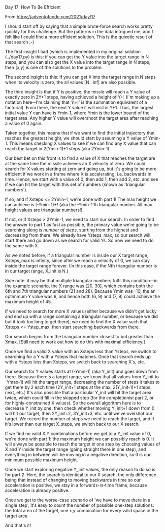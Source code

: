 Day 17:  How To Be Efficient

From https://adventofcode.com/2021/day/17

I should start off by saying that a simple brute-force search works pretty quickly for this challenge.  But the patterns in the data intrigued me, and I felt like I could find a more efficient solution.  This is the quixotic result of that search ;-)

The first insight I had (which is implemented in my original solution (../day17.py) is this:  if you can get the Y value into the target range in N steps, and you can also get the X value into the target range in N steps, then (x,y) is one of the solutions to the problem.

The second insight is this:  If you can get X into the target range in N steps when its velocity is zero, the all values [N : inf] are also possible.

The third insight is that if Y is positive, the missle will reach a Y value of exactly zero in 2Y+1 steps, having achieved a height of Y+! (I'm making up a notation here--I'm claiming that 'n+!' is the summation equivalent of a factorial).  From there, the next Y value it will visit is Y+1.  Thus, the largest initial value Y can have is Ymin-1, where Ymin is the lower bound of the target area.  Any higher Y value will overshoot the target area after reaching a value of 0 again.

Taken together, this means that if we want to find the initial trajectory that reaches the greatest height, we should start by assuming a Y value of Ymin-1.  This means checking X values to see if we can find any X value that can reach the target in 2(Ymin-1)+1 steps (aka 2Ymin-1).

Our best bet on this front is to find a value of X that reaches the target are at the same time the missile achieves an X velocity of zero.  We could search for X values starting at zero and going up, but it's going to be more efficient if we work in a frame where X is accelerating, i.e. backwards in time.  Hence, we start with a value of 0, then add 1, then add 2, etc. and see if we can hit the target with this set of numbers (known as 'triangular numbers').

If so, and if Xsteps <= 2Ymin-1, we're done with part 1!  The max height we can achieve is (-Ymin-1)+! (aka the -Ymin-1'th triangular number.  All max height values are triangular numbers!)

If not, or if Xsteps > 2Ymin-1, we need to start our search.  In order to find the answer to part 1 as fast as possible, the primary value we're going to be searching along is *number of steps*, starting from the highest and decreasing from there. We already have Ysteps_max, so our search will start there and go down as we search for valid Ys.  So now we need to do the same with X.

As we noted before, if a triangular number is inside our X target range, Xsteps_max is infinity, since after we reach a velocity of 0, we can stay inside the target range forever.  (In this case, if the Nth triangular number is in our target range, X_init is N.)

Side note: it may be that multiple triangular numbers fulfil this condition--in the example scenario, the X range was [20, 30], which contains both the 6th and 7th triangular numbers (21 and 28).  Because Ymin was -10, the an optimmum Y value was 9, and hence both (6, 9) and (7, 9) could achieve the maximum height of 45.

If we need to search for more X values (either because we didn't get lucky and end up with a range containing a triangular number, or because we did but it took too long to get there), we need to find the X value such that Xsteps <= Ystep_max, then start searching backwards from there.

Our search begins from the triangular number closest to but greater than Xmax.
[Still need to work out how to do this with maximal efficiency.]

Once we find a valid X value with an Xsteps less than Ysteps, we switch to searching for a Y with a Ysteps that matches.  Once that search ends up with a Ysteps less than Xsteps, we switch back to searching X's, etc.

Our search for Y values starts at (-Ymin-1) (aka Y_init) and goes down from there.  Because there's a target range, we know that all values from Y_init to -Ymax-1) will hit the target range, decreasing the number of steps it takes to get there by 2 each time (2Y_init+1 steps at the max, 2(Y_init-1)+1 steps next, etc.)  It's also possible that a particular Y_init will hit the target area twice, which could fill in the skipped step (for the completionist part 2, or for highly-constrained X values).  So the overall algorithm here is to decrease Y_init by one, then check whether moving Y_init+1 *down* from 0 will hit our target, then 2Y_init+2, 3Y_init+3, etc. until we've overshot our target.  We record the number of steps we need to reach the target, and if it's lower than our target X_steps, we switch back to our X search.

If we find no valid X,Y combinations before we get to a Y_init value of 0, we're done with part 1:  the maximum height we can possibly reach is 0.  It will always be possible to reach the target in one step by choosing values of X and Y inside the target range (going straight there in one step), and everything in between will be moving in a negative direction, so 0 is our minimum possible maximum height.

Once we start exploring negative Y_init values, the only reason to do so is for part 2.  Here, the search is identical to our X search, the only difference being that instead of changing to moving backwards in time so our acceleration is positive, we stay in a forwards-in-time frame, because acceleration is already positive.

Once we get to the worse-case scenario of 'we have to move there in a single step', it's easy to count the number of possible one-step solutions:  the total area of the target, one x,y combination for every valid space in the target area.

And that's it!

